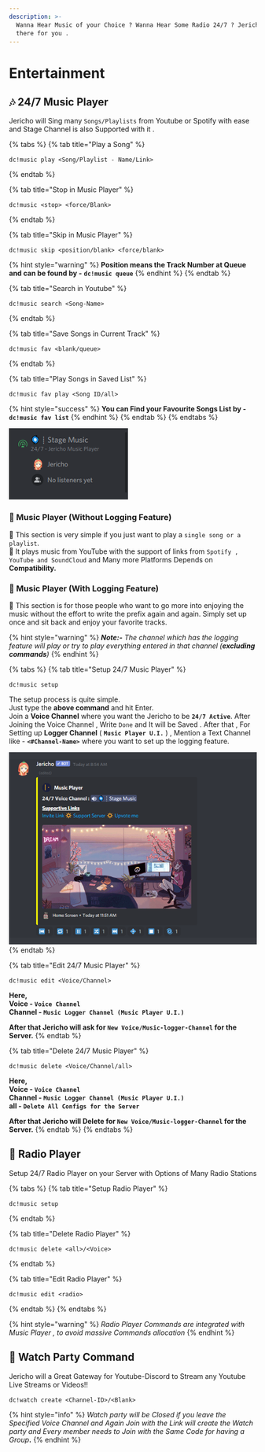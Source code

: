 ```yaml
---
description: >-
  Wanna Hear Music of your Choice ? Wanna Hear Some Radio 24/7 ? Jericho is
  there for you .
---
```


# Entertainment

## 🎶 24/7 Music Player

Jericho will Sing many `Songs/Playlists` from Youtube or Spotify with ease and Stage Channel is also Supported with it .

{% tabs %}
{% tab title="Play a Song" %}
```text
dc!music play <Song/Playlist - Name/Link>
```
{% endtab %}

{% tab title="Stop in Music Player" %}
```
dc!music <stop> <force/Blank>
```
{% endtab %}

{% tab title="Skip in Music Player" %}
```
dc!music skip <position/blank> <force/blank>
```

{% hint style="warning" %}
**Position means the Track Number at Queue and can be found by -** **`dc!music queue`**
{% endhint %}
{% endtab %}

{% tab title="Search in Youtube" %}
```
dc!music search <Song-Name>
```
{% endtab %}

{% tab title="Save Songs in Current Track" %}
```
dc!music fav <blank/queue>
```
{% endtab %}

{% tab title="Play Songs in Saved List" %}
```
dc!music fav play <Song ID/all>
```

{% hint style="success" %}
**You can Find your Favourite Songs List by -** **`dc!music fav list`**
{% endhint %}
{% endtab %}
{% endtabs %}

![Glimpse of Stage-Channel Support](../.gitbook/assets/1%20%281%29.png)

### 💫 Music Player \(Without Logging Feature\)

💨 This section is very simple if you just want to play a `single song or a playlist`.   
💨 It plays music from YouTube with the support of links from `Spotify , YouTube and SoundCloud` and Many more Platforms Depends on **Compatibility.**

### 💫 Music Player \(With Logging Feature\)

💨 This section is for those people who want to go more into enjoying the music without the effort to write the prefix again and again. Simply set up once and sit back and enjoy your favorite tracks. 

{% hint style="warning" %}
_**Note:-** The channel which has the logging feature will play or try to play everything entered in that channel \(**excluding commands**\)_
{% endhint %}

{% tabs %}
{% tab title="Setup 24/7 Music Player" %}
```text
dc!music setup
```

The setup process is quite simple.  
Just type the **above command** and hit Enter.  
Join a **Voice Channel** where you want the Jericho to be **`24/7 Active`**. After Joining the Voice Channel , Write `Done` and It will be Saved . After that , For Setting up **Logger Channel** \( **`Music Player U.I.`** \) , Mention a Text Channel like - **`<#Channel-Name>`** where you want to set up the logging feature.

![Glimpse of Music-Player U.I.](../.gitbook/assets/1.png)
{% endtab %}

{% tab title="Edit 24/7 Music Player" %}
```text
dc!music edit <Voice/Channel>
```

**Here,  
Voice - `Voice Channel`  
Channel - `Music Logger Channel (Music Player U.I.)`**

**After that Jericho will ask for `New Voice/Music-logger-Channel` for the Server.**
{% endtab %}

{% tab title="Delete 24/7 Music Player" %}
```text
dc!music delete <Voice/Channel/all>
```

**Here,  
Voice - `Voice Channel`  
Channel - `Music Logger Channel (Music Player U.I.)`   
all - `Delete All Configs for the Server`**

**After that Jericho will Delete for `New Voice/Music-logger-Channel` for the Server.**
{% endtab %}
{% endtabs %}

## 🎋 Radio Player 

Setup 24/7 Radio Player on your Server with Options of Many Radio Stations

{% tabs %}
{% tab title="Setup Radio Player" %}
```text
dc!music setup
```
{% endtab %}

{% tab title="Delete Radio Player" %}
```text
dc!music delete <all>/<Voice>
```
{% endtab %}

{% tab title="Edit Radio Player" %}
```text
dc!music edit <radio>
```
{% endtab %}
{% endtabs %}

{% hint style="warning" %}
 _Radio Player Commands are integrated with Music Player , to avoid massive Commands allocation_
{% endhint %}

## **🎢 Watch Party Command**

Jericho will a Great Gateway for Youtube-Discord to Stream any Youtube Live Streams or Videos!!

```text
dc!watch create <Channel-ID>/<Blank>
```

{% hint style="info" %}
 _Watch party will be Closed if you leave the Specified Voice Channel and Again Join with the Link will create the Watch party and Every member needs to Join with the Same Code for having a Group_**.**
{% endhint %}


